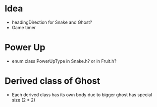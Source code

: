 # Idea
* headingDirection for Snake and Ghost?
* Game timer

# Power Up
* enum class PowerUpType in Snake.h? or in Fruit.h?

# Derived class of Ghost
* Each derived class has its own body due to bigger ghost has special size (2 * 2)

